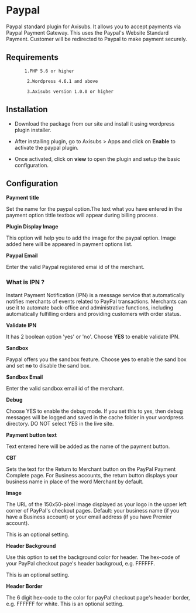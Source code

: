 # Paypal

Paypal standard plugin for Axisubs. It allows you to accept payments via Paypal Payment Gateway. This uses the Paypal's Website Standard Payment. Customer will be redirected to Paypal to make payment securely.

## Requirements

```
       1.PHP 5.6 or higher

        2.Wordpress 4.6.1 and above

        3.Axisubs version 1.0.0 or higher
```

## Installation

- Download the package from our site and install it using wordpress plugin installer.

- After installing plugin, go to Axisubs > Apps and click on **Enable** to activate the paypal plugin.

- Once activated, click on **view** to open the plugin and setup the basic configuration.

## Configuration

**Payment title**

Set the name for the paypal option.The text what you have entered in the payment option tittle textbox will appear during billing process.

**Plugin Display Image**

This option will help you to add the image for the paypal option. Image added here will be appeared in payment options list.

**Paypal Email**

Enter the valid Paypal registered emai id of the merchant.

### What is IPN ?

Instant Payment Notification (IPN) is a message service that automatically notifies merchants of events related to PayPal transactions. Merchants can use it to automate back-office and administrative functions, including automatically fulfilling orders and providing customers with order status.

**Validate IPN**

It has 2 boolean option 'yes' or 'no'. Choose **YES** to enable validate IPN.

**Sandbox**

Paypal offers you the sandbox feature. Choose **yes** to enable the sand box and set **no** to disable the sand box.

**Sandbox Email**

Enter the valid sandbox email id of the merchant.

**Debug**

Choose YES to enable the debug mode. If you set this to yes, then debug messages will be logged and saved in the cache folder in your wordpress directory. DO NOT select YES in the live site.

**Payment button text**

Text entered here will be added as the name of the payment button.

**CBT**

Sets the text for the Return to Merchant button on the PayPal Payment Complete page. For Business accounts, the return button displays your business name in place of the word Merchant by default.

**Image**

The URL of the 150x50-pixel image displayed as your logo in the upper left corner of PayPal's checkout pages. Default: your business name (if you have a Business account) or your email address (if you have Premier account).

This is an optional setting.

**Header Background**

Use this option to set the background color for header. The hex-code of your PayPal checkout page's header backgroud, e.g. FFFFFF.

This is an optional setting.

**Header Border**

The 6 digit hex-code to the color for payPal checkout page's header border, e.g. FFFFFF for white. This is an optional setting.
